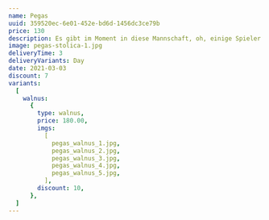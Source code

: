 ```yaml
---
name: Pegas
uuid: 359520ec-6e01-452e-bd6d-1456dc3ce79b
price: 130
description: Es gibt im Moment in diese Mannschaft, oh, einige Spieler vergessen ihnen Profi was sie sind. Ich lese nicht sehr viele Zeitungen, aber ich habe gehört viele Situationen. Erstens. wir haben nicht offensiv gespielt. Es gibt keine deutsche Mannschaft spielt offensiv und die Name offensiv wie Bayern. Letzte Spiel hatten wir in Platz drei Spitzen. Elber, Jancka und dann Zickler. Wir müssen nicht vergessen Zickler. Zickler ist eine Spitzen mehr, Mehmet eh mehr Basler.
image: pegas-stolica-1.jpg
deliveryTime: 3
deliveryVariants: Day
date: 2021-03-03
discount: 7
variants:
  [
    walnus:
      {
        type: walnus,
        price: 180.00,
        imgs:
          [
            pegas_walnus_1.jpg,
            pegas_walnus_2.jpg,
            pegas_walnus_3.jpg,
            pegas_walnus_4.jpg,
            pegas_walnus_5.jpg,
          ],
        discount: 10,
      },
  ]
---
```

